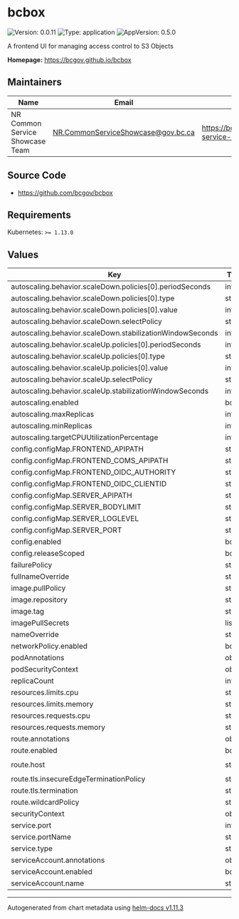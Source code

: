 # bcbox

![Version: 0.0.11](https://img.shields.io/badge/Version-0.0.11-informational?style=flat-square) ![Type: application](https://img.shields.io/badge/Type-application-informational?style=flat-square) ![AppVersion: 0.5.0](https://img.shields.io/badge/AppVersion-0.5.0-informational?style=flat-square)

A frontend UI for managing access control to S3 Objects

**Homepage:** <https://bcgov.github.io/bcbox>

## Maintainers

| Name                            | Email                                | Url                                                         |
| ------------------------------- | ------------------------------------ | ----------------------------------------------------------- |
| NR Common Service Showcase Team | <NR.CommonServiceShowcase@gov.bc.ca> | <https://bcgov.github.io/common-service-showcase/team.html> |

## Source Code

- <https://github.com/bcgov/bcbox>

## Requirements

Kubernetes: `>= 1.13.0`

## Values

| Key                                                       | Type   | Default                 | Description |
| --------------------------------------------------------- | ------ | ----------------------- | ----------- |
| autoscaling.behavior.scaleDown.policies[0].periodSeconds  | int    | `120`                   |             |
| autoscaling.behavior.scaleDown.policies[0].type           | string | `"Pods"`                |             |
| autoscaling.behavior.scaleDown.policies[0].value          | int    | `1`                     |             |
| autoscaling.behavior.scaleDown.selectPolicy               | string | `"Max"`                 |             |
| autoscaling.behavior.scaleDown.stabilizationWindowSeconds | int    | `120`                   |             |
| autoscaling.behavior.scaleUp.policies[0].periodSeconds    | int    | `30`                    |             |
| autoscaling.behavior.scaleUp.policies[0].type             | string | `"Pods"`                |             |
| autoscaling.behavior.scaleUp.policies[0].value            | int    | `2`                     |             |
| autoscaling.behavior.scaleUp.selectPolicy                 | string | `"Max"`                 |             |
| autoscaling.behavior.scaleUp.stabilizationWindowSeconds   | int    | `0`                     |             |
| autoscaling.enabled                                       | bool   | `false`                 |             |
| autoscaling.maxReplicas                                   | int    | `16`                    |             |
| autoscaling.minReplicas                                   | int    | `2`                     |             |
| autoscaling.targetCPUUtilizationPercentage                | int    | `80`                    |             |
| config.configMap.FRONTEND_APIPATH                         | string | `"api/v1"`              |             |
| config.configMap.FRONTEND_COMS_APIPATH                    | string | `nil`                   |             |
| config.configMap.FRONTEND_OIDC_AUTHORITY                  | string | `nil`                   |             |
| config.configMap.FRONTEND_OIDC_CLIENTID                   | string | `nil`                   |             |
| config.configMap.SERVER_APIPATH                           | string | `"/api/v1"`             |             |
| config.configMap.SERVER_BODYLIMIT                         | string | `"30mb"`                |             |
| config.configMap.SERVER_LOGLEVEL                          | string | `"http"`                |             |
| config.configMap.SERVER_PORT                              | string | `"8080"`                |             |
| config.enabled                                            | bool   | `false`                 |             |
| config.releaseScoped                                      | bool   | `false`                 |             |
| failurePolicy                                             | string | `"Retry"`               |             |
| fullnameOverride                                          | string | `nil`                   |             |
| image.pullPolicy                                          | string | `"IfNotPresent"`        |             |
| image.repository                                          | string | `"ghcr.io/bcgov"`       |             |
| image.tag                                                 | string | `nil`                   |             |
| imagePullSecrets                                          | list   | `[]`                    |             |
| nameOverride                                              | string | `nil`                   |             |
| networkPolicy.enabled                                     | bool   | `true`                  |             |
| podAnnotations                                            | object | `{}`                    |             |
| podSecurityContext                                        | object | `{}`                    |             |
| replicaCount                                              | int    | `2`                     |             |
| resources.limits.cpu                                      | string | `"200m"`                |             |
| resources.limits.memory                                   | string | `"256Mi"`               |             |
| resources.requests.cpu                                    | string | `"10m"`                 |             |
| resources.requests.memory                                 | string | `"128Mi"`               |             |
| route.annotations                                         | object | `{}`                    |             |
| route.enabled                                             | bool   | `true`                  |             |
| route.host                                                | string | `"chart-example.local"` |             |
| route.tls.insecureEdgeTerminationPolicy                   | string | `"Redirect"`            |             |
| route.tls.termination                                     | string | `"edge"`                |             |
| route.wildcardPolicy                                      | string | `"None"`                |             |
| securityContext                                           | object | `{}`                    |             |
| service.port                                              | int    | `8080`                  |             |
| service.portName                                          | string | `"http"`                |             |
| service.type                                              | string | `"ClusterIP"`           |             |
| serviceAccount.annotations                                | object | `{}`                    |             |
| serviceAccount.enabled                                    | bool   | `false`                 |             |
| serviceAccount.name                                       | string | `nil`                   |             |

---

Autogenerated from chart metadata using [helm-docs v1.11.3](https://github.com/norwoodj/helm-docs/releases/v1.11.3)
